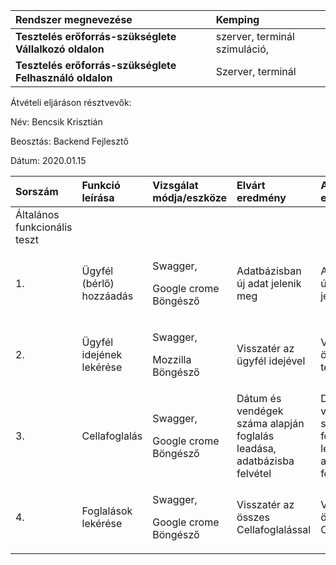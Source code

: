 |**Rendszer megnevezése**|Kemping|
| :- | :- |
|**Tesztelés erőforrás-szükséglete Vállalkozó oldalon**|szerver, terminál szimuláció,|
|**Tesztelés erőforrás-szükséglete Felhasználó oldalon**|Szerver, terminál|

Átvételi eljáráson résztvevők:

Név: Bencsik Krisztián

Beosztás: Backend Fejlesztő

Dátum: 2020.01.15

|**Sorszám**|**Funkció leírása**|**Vizsgálat módja/eszköze**|**Elvárt eredmény**|**Aktuális eredmény**|**Megfelelősség státusza**|
| :-------- | :---------------- | :------------------------ | :---------------- | :------------------ | :----------------------- |
|Általános funkcionális teszt|
|1.|Ügyfél (bérlő) hozzáadás|<p>Swagger,</p><p>Google crome Böngésző</p>|<p>Adatbázisban új adat jelenik meg</p><p></p>|<p>Adatbázisban új termék jelenik meg</p><p></p>|Megfelelő|
|2.|Ügyfél idejének lekérése|<p>Swagger,</p><p>Mozzilla Böngésző</p>|Visszatér az ügyfél idejével|Visszatér az összes termékkel|Megfelelő|
|3.|Cellafoglalás|<p>Swagger,</p><p>Google crome Böngésző</p>|Dátum és vendégek száma alapján foglalás leadása, adatbázisba felvétel|Dátum és vendégek száma alapján foglalás leadása, adatbázisba felvétel|Megfelelő|
|4.|Foglalások lekérése|<p>Swagger,</p><p>Google crome Böngésző</p>|Visszatér az összes Cellafoglalással|Visszatér az összes Cellafoglalással|Megfelelő|